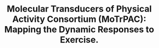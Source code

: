 ---
authors: "Sanford JA, Nogiec CD, Lindholm ME, Adkins JN, Amar D, Dasari S, Drugan\
  \ JK, Fern\xE1ndez FM, Radom-Aizik S, Schenk S, Snyder MP, Tracy RP, Vanderboom\
  \ P, Trappe S, Walsh MJ, Molecular Transducers of Physical Activity Consortium"
carousel: false
dccs:
- MoTrPAC
doi: 10.1016/j.cell.2020.06.004
featured: false
issue: '7'
journal: Cell
keywords: '["Middle Aged", "Male", "Physical Endurance", "Animals", "Child", "Oxygen
  Consumption", "Adult", "Young Adult", "Female", "Exercise", "Research Design", "Adolescent",
  "Humans"]'
landmark: true
layout: ../../layouts/Publication.astro
page: 1464-1474
pmcid: PMC8800485
pmid: 32589957
title: 'Molecular Transducers of Physical Activity Consortium (MoTrPAC): Mapping the
  Dynamic Responses to Exercise.'
volume: '181'
year: 2020
---